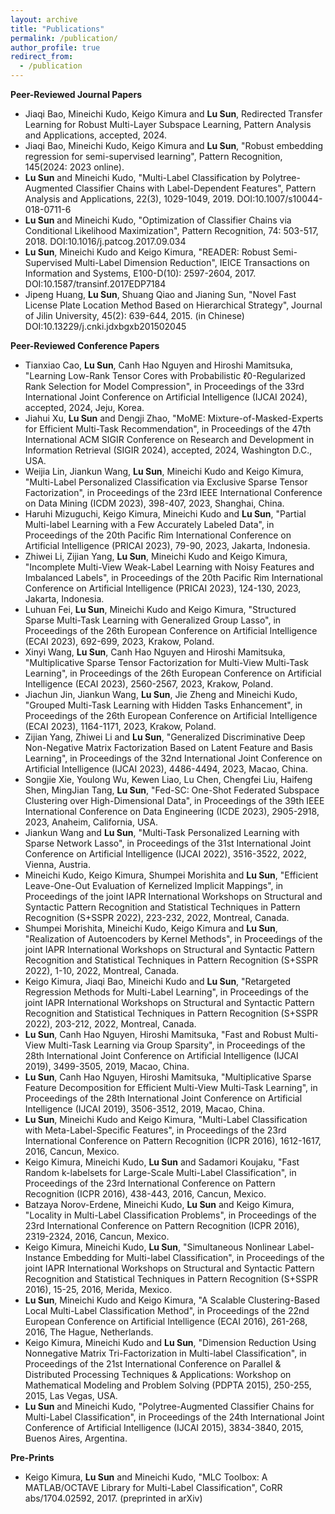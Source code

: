 ```yaml
---
layout: archive
title: "Publications"
permalink: /publication/
author_profile: true
redirect_from:
  - /publication
---
```


**Peer-Reviewed Journal Papers** <br />
* Jiaqi Bao, Mineichi Kudo, Keigo Kimura and **Lu Sun**, Redirected Transfer Learning for Robust Multi-Layer Subspace Learning, Pattern Analysis and Applications, accepted, 2024. <br />
* Jiaqi Bao, Mineichi Kudo, Keigo Kimura and **Lu Sun**, "Robust embedding regression for semi-supervised learning", Pattern Recognition, 145(2024: 2023 online). <br />
* **Lu Sun** and Mineichi Kudo, "Multi-Label Classification by Polytree-Augmented Classifier Chains with Label-Dependent Features", Pattern Analysis and Applications, 22(3), 1029-1049, 2019. DOI:10.1007/s10044-018-0711-6 <br />
* **Lu Sun** and Mineichi Kudo, "Optimization of Classifier Chains via Conditional Likelihood Maximization", Pattern Recognition, 74: 503-517, 2018. DOI:10.1016/j.patcog.2017.09.034 <br />
* **Lu Sun**, Mineichi Kudo and Keigo Kimura, "READER: Robust Semi-Supervised Multi-Label Dimension Reduction", IEICE Transactions on Information and Systems, E100-D(10): 2597-2604, 2017. DOI:10.1587/transinf.2017EDP7184 <br />
* Jipeng Huang, **Lu Sun**, Shuang Qiao and Jianing Sun, "Novel Fast License Plate Location Method Based on Hierarchical Strategy", Journal of Jilin University, 45(2): 639-644, 2015. (in Chinese) DOI:10.13229/j.cnki.jdxbgxb201502045 <br />
<!--- * **Lu Sun** and Shuang Qiao, "A Novel Method for Fast License Plate Location under Complex Environments", Journal of Northeast Normal University, 45(2): 96- 100, 2013. (in Chinese) <br />
-->

**Peer-Reviewed Conference Papers** <br />
* Tianxiao Cao, **Lu Sun**, Canh Hao Nguyen and Hiroshi Mamitsuka, "Learning Low-Rank Tensor Cores with Probabilistic ℓ0-Regularized Rank Selection for Model Compression", in Proceedings of the 33rd International Joint Conference on Artificial Intelligence (IJCAI 2024), accepted, 2024, Jeju, Korea. <br />
* Jiahui Xu, **Lu Sun** and Dengji Zhao, "MoME: Mixture-of-Masked-Experts for Efficient Multi-Task Recommendation", in Proceedings of the 47th International ACM SIGIR Conference on Research and Development in Information Retrieval (SIGIR 2024), accepted, 2024, Washington D.C., USA. <br />
* Weijia Lin, Jiankun Wang, **Lu Sun**, Mineichi Kudo and Keigo Kimura, "Multi-Label Personalized Classification via Exclusive Sparse Tensor Factorization", in Proceedings of the 23rd IEEE International Conference on Data Mining (ICDM 2023), 398-407, 2023, Shanghai, China. <br />
* Haruhi Mizuguchi, Keigo Kimura,  Mineichi Kudo and **Lu Sun**, "Partial Multi-label Learning with a Few Accurately Labeled Data", in Proceedings of the 20th Pacific Rim International Conference on Artificial Intelligence (PRICAI 2023), 79-90, 2023, Jakarta, Indonesia. <br />
* Zhiwei Li, Zijian Yang, **Lu Sun**, Mineichi Kudo and Keigo Kimura, "Incomplete Multi-View Weak-Label Learning with Noisy Features and Imbalanced Labels", in Proceedings of the 20th Pacific Rim International Conference on Artificial Intelligence (PRICAI 2023), 124-130, 2023, Jakarta, Indonesia. <br />
* Luhuan Fei, **Lu Sun**, Mineichi Kudo and Keigo Kimura, "Structured Sparse Multi-Task Learning with Generalized Group Lasso", in Proceedings of the 26th European Conference on Artificial Intelligence (ECAI 2023), 692-699, 2023, Krakow, Poland. <br />
* Xinyi Wang, **Lu Sun**, Canh Hao Nguyen and Hiroshi Mamitsuka, "Multiplicative Sparse Tensor Factorization for Multi-View Multi-Task Learning", in Proceedings of the 26th European Conference on Artificial Intelligence (ECAI 2023), 2560-2567, 2023, Krakow, Poland. <br />
* Jiachun Jin, Jiankun Wang, **Lu Sun**, Jie Zheng and Mineichi Kudo, "Grouped Multi-Task Learning with Hidden Tasks Enhancement", in Proceedings of the 26th European Conference on Artificial Intelligence (ECAI 2023), 1164-1171, 2023, Krakow, Poland. <br />
* Zijian Yang, Zhiwei Li and **Lu Sun**, "Generalized Discriminative Deep Non-Negative Matrix Factorization Based on Latent Feature and Basis Learning", in Proceedings of the 32nd International Joint Conference on Artificial Intelligence (IJCAI 2023), 4486-4494, 2023, Macao, China. <br />
* Songjie Xie, Youlong Wu, Kewen Liao, Lu Chen, Chengfei Liu, Haifeng Shen, MingJian Tang, **Lu Sun**, "Fed-SC: One-Shot Federated Subspace Clustering over High-Dimensional Data", in Proceedings of the 39th IEEE International Conference on Data Engineering (ICDE 2023), 2905-2918, 2023, Anaheim, California, USA. <br />
* Jiankun Wang and **Lu Sun**, "Multi-Task Personalized Learning with Sparse Network Lasso", in Proceedings of the 31st International Joint Conference on Artificial Intelligence (IJCAI 2022), 3516-3522, 2022, Vienna, Austria. <br />
* Mineichi Kudo, Keigo Kimura, Shumpei Morishita and **Lu Sun**, "Efficient Leave-One-Out Evaluation of Kernelized Implicit Mappings", in Proceedings of the joint IAPR International Workshops on Structural and Syntactic Pattern Recognition and Statistical Techniques in Pattern Recognition (S+SSPR 2022), 223-232, 2022, Montreal, Canada. <br />
* Shumpei Morishita, Mineichi Kudo, Keigo Kimura and **Lu Sun**, "Realization of Autoencoders by Kernel Methods", in Proceedings of the joint IAPR International Workshops on Structural and Syntactic Pattern Recognition and Statistical Techniques in Pattern Recognition (S+SSPR 2022), 1-10, 2022, Montreal, Canada. <br />
* Keigo Kimura, Jiaqi Bao, Mineichi Kudo and **Lu Sun**, "Retargeted Regression Methods for Multi-Label Learning", in Proceedings of the joint IAPR International Workshops on Structural and Syntactic Pattern Recognition and Statistical Techniques in Pattern Recognition (S+SSPR 2022), 203-212, 2022, Montreal, Canada. <br />
* **Lu Sun**, Canh Hao Nguyen, Hiroshi Mamitsuka, "Fast and Robust Multi-View Multi-Task Learning via Group Sparsity", in Proceedings of the 28th International Joint Conference on Artificial Intelligence (IJCAI 2019), 3499-3505, 2019, Macao, China. <br />
* **Lu Sun**, Canh Hao Nguyen, Hiroshi Mamitsuka, "Multiplicative Sparse Feature Decomposition for Efficient Multi-View Multi-Task Learning", in Proceedings of the 28th International Joint Conference on Artificial Intelligence (IJCAI 2019), 3506-3512, 2019, Macao, China. <br />
* **Lu Sun**, Mineichi Kudo and Keigo Kimura, "Multi-Label Classification with Meta-Label-Specific Features", in Proceedings of the 23rd International Conference on Pattern Recognition (ICPR 2016), 1612-1617, 2016, Cancun, Mexico. <br />
* Keigo Kimura, Mineichi Kudo, **Lu Sun** and Sadamori Koujaku, "Fast Random k-labelsets for Large-Scale Multi-Label Classification", in Proceedings of the 23rd International Conference on Pattern Recognition (ICPR 2016), 438-443, 2016, Cancun, Mexico. <br />
* Batzaya Norov-Erdene, Mineichi Kudo, **Lu Sun** and Keigo Kimura, "Locality in Multi-Label Classification Problems", in Proceedings of the 23rd International Conference on Pattern Recognition (ICPR 2016), 2319-2324, 2016, Cancun, Mexico. <br />
* Keigo Kimura, Mineichi Kudo, **Lu Sun**, "Simultaneous Nonlinear Label-Instance Embedding for Multi-label Classification", in Proceedings of the joint IAPR International Workshops on Structural and Syntactic Pattern Recognition and Statistical Techniques in Pattern Recognition (S+SSPR 2016), 15-25, 2016, Merida, Mexico. <br />
* **Lu Sun**, Mineichi Kudo and Keigo Kimura, "A Scalable Clustering-Based Local Multi-Label Classification Method", in Proceedings of the 22nd European Conference on Artificial Intelligence (ECAI 2016), 261-268, 2016, The Hague, Netherlands. <br />
* Keigo Kimura, Mineichi Kudo and **Lu Sun**, "Dimension Reduction Using Nonnegative Matrix Tri-Factorization in Multi-label Classification", in Proceedings of the 21st International Conference on Parallel & Distributed Processing Techniques & Applications: Workshop on Mathematical Modeling and Problem Solving (PDPTA 2015), 250-255, 2015, Las Vegas, USA. <br />
* **Lu Sun** and Mineichi Kudo, "Polytree-Augmented Classifier Chains for Multi-Label Classification", in Proceedings of the 24th International Joint Conference of Artificial Intelligence (IJCAI 2015), 3834-3840, 2015, Buenos Aires, Argentina. <br />

**Pre-Prints** <br />
* Keigo Kimura, **Lu Sun** and Mineichi Kudo, "MLC Toolbox: A MATLAB/OCTAVE Library for Multi-Label Classification", CoRR abs/1704.02592, 2017. (preprinted in arXiv)
